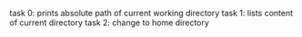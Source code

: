 task 0: prints absolute path of current working directory
task 1: lists content of current directory
task 2: change to home directory
